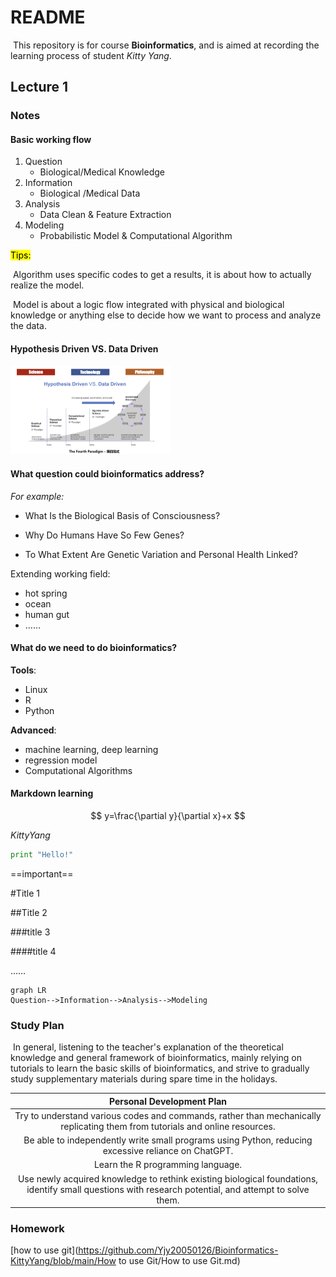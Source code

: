 # README

​	This repository is for course **Bioinformatics**, and is aimed at recording the learning process of student *Kitty Yang*.

## Lecture 1

### Notes

#### Basic working flow

1. Question
   - Biological/Medical Knowledge
2. Information
   - Biological /Medical Data
3. Analysis
   - Data Clean & Feature Extraction
4. Modeling
   - Probabilistic Model & Computational Algorithm



<mark>Tips:<mark>

​	Algorithm uses specific codes to get a results, it is about how to actually realize the model.

​	Model is about a logic flow integrated  with physical and biological knowledge or anything else to decide how we want to process and analyze the data.

#### Hypothesis Driven VS. Data Driven

<img src="./Fig1.png" style="zoom: 25%;" />

#### What question could bioinformatics address?

*For example:*

- What Is the Biological Basis of Consciousness?

- Why Do Humans Have So Few Genes?

- To What Extent Are Genetic Variation and Personal Health Linked?

Extending working field:

- hot spring
- ocean
- human gut
- ……

#### What do we need to do bioinformatics?

**Tools**:

- Linux
- R
- Python

**Advanced**:

- machine learning, deep learning
- regression model
- Computational Algorithms

#### Markdown learning

$$ y=\frac{\partial y}{\partial x}+x $$

*KittyYang*

```python
print "Hello!"
```

==important==

#Title 1

##Title 2

###title 3

####title 4

……

```mermaid
graph LR
Question-->Information-->Analysis-->Modeling
```



### Study Plan

​	In general, listening to the teacher's explanation of the theoretical knowledge and general framework of bioinformatics, mainly relying on tutorials to learn the basic skills of bioinformatics, and strive to gradually study supplementary materials during spare time in the holidays.

|                  Personal Development Plan                   |
| :----------------------------------------------------------: |
| Try to understand various codes and commands, rather than mechanically replicating them from tutorials and online resources. |
| Be able to independently write small programs using Python, reducing excessive reliance on ChatGPT. |
|              Learn the R programming language.               |
| Use newly acquired knowledge to rethink existing biological foundations, identify small questions with research potential, and attempt to solve them. |



### Homework

[how to use git](https://github.com/Yjy20050126/Bioinformatics-KittyYang/blob/main/How to use Git/How to use Git.md)
